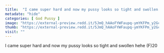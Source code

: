 ```yaml
---
title:  "I came super hard and now my pussy looks so tight and swollen hehe (F)20"
metadate: "hide"
categories: [ God Pussy ]
image: "https://external-preview.redd.it/5JmQ_hAAoFYWFaupq-ymYKFPm_y2GcIqctJaHm0ilLU.jpg?auto=webp&s=981b4949f5c7284733c22066b14d1a13f2658367"
thumb: "https://external-preview.redd.it/5JmQ_hAAoFYWFaupq-ymYKFPm_y2GcIqctJaHm0ilLU.jpg?width=1080&crop=smart&auto=webp&s=6278a2edf93a5c51cb2dac8fef4afc6d823937df"
visit: ""
---
```

I came super hard and now my pussy looks so tight and swollen hehe (F)20
